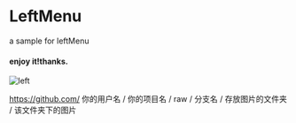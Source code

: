 # LeftMenu
a sample for leftMenu

#### enjoy it!thanks.
![left](https://github.com/zhaiyjgithub/raw/master/leftMenu.gif)  

https://github.com/ 你的用户名 / 你的项目名 / raw / 分支名 / 存放图片的文件夹 / 该文件夹下的图片

